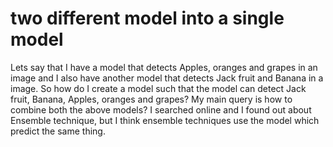 
# two different model into a single model

Lets say that I have a model that detects Apples, oranges and grapes in an image and I also have another model that detects Jack fruit and Banana in a image. So how do I create a model such that the model can detect Jack fruit, Banana, Apples, oranges and grapes?
My main query is how to combine both the above models?
I searched online and I found out about Ensemble technique, but I think ensemble techniques use the model which predict the same thing.

        